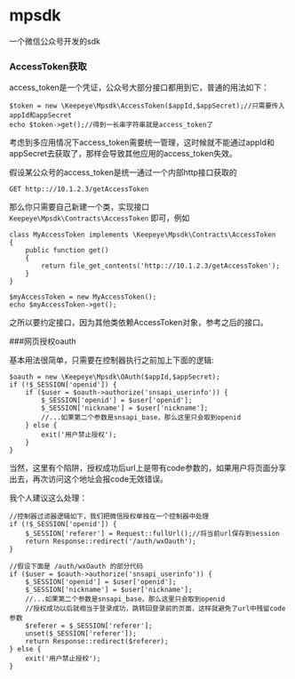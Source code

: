 # mpsdk
一个微信公众号开发的sdk

### AccessToken获取

access_token是一个凭证，公众号大部分接口都用到它，普通的用法如下：

    $token = new \Keepeye\Mpsdk\AccessToken($appId,$appSecret);//只需要传入appId和appSecret
    echo $token->get();//得到一长串字符串就是access_token了

考虑到多应用情况下access_token需要统一管理，这时候就不能通过appId和appSecret去获取了，那样会导致其他应用的access_token失效。

假设某公众号的access_token是统一通过一个内部http接口获取的

    GET http:://10.1.2.3/getAccessToken

那么你只需要自己新建一个类，实现接口 `Keepeye\Mpsdk\Contracts\AccessToken` 即可，例如

    class MyAccessToken implements \Keepeye\Mpsdk\Contracts\AccessToken
    {
        public function get()
        {
            return file_get_contents('http:://10.1.2.3/getAccessToken');
        }
    }

    $myAccessToken = new MyAccessToken();
    echo $myAccessToken->get();

之所以要约定接口，因为其他类依赖AccessToken对象，参考之后的接口。

###网页授权oauth

基本用法很简单，只需要在控制器执行之前加上下面的逻辑:

    $oauth = new \Keepeye\Mpsdk\OAuth($appId,$appSecret);
    if (!$_SESSION['openid']) {
        if ($user = $oauth->authorize('snsapi_userinfo')) {
            $_SESSION['openid'] = $user['openid'];
            $_SESSION['nickname'] = $user['nickname'];
            //...如果第二个参数是snsapi_base，那么这里只会取到openid
        } else {
            exit('用户禁止授权');
        }
    }

当然，这里有个陷阱，授权成功后url上是带有code参数的，如果用户将页面分享出去，再次访问这个地址会报code无效错误。

我个人建议这么处理：

    //控制器过滤器逻辑如下，我们把微信授权单独在一个控制器中处理
    if (!$_SESSION['openid']) {
        $_SESSION['referer'] = Request::fullUrl();//将当前url保存到session
        return Response::redirect('/auth/wxOauth');
    }

    //假设下面是 /auth/wxOauth 的部分代码
    if ($user = $oauth->authorize('snsapi_userinfo')) {
        $_SESSION['openid'] = $user['openid'];
        $_SESSION['nickname'] = $user['nickname'];
        //...如果第二个参数是snsapi_base，那么这里只会取到openid
        //授权成功以后就相当于登录成功，跳转回登录前的页面，这样就避免了url中残留code参数
        $referer = $_SESSION['referer'];
        unset($_SESSION['referer']);
        return Response::redirect($referer);
    } else {
        exit('用户禁止授权');
    }
